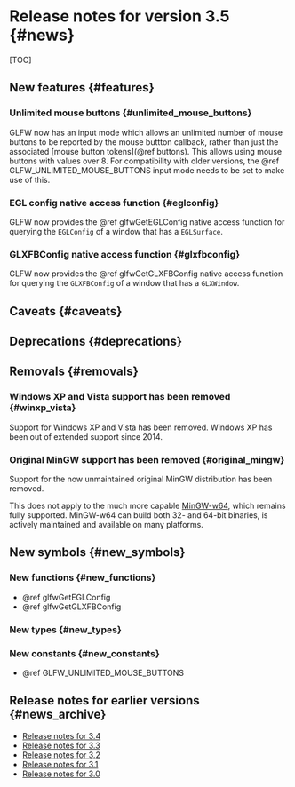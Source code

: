 # Release notes for version 3.5 {#news}

[TOC]


## New features {#features}

### Unlimited mouse buttons {#unlimited_mouse_buttons}

GLFW now has an input mode which allows an unlimited number of mouse buttons to
be reported by the mouse buttton callback, rather than just the associated
[mouse button tokens](@ref buttons). This allows using mouse buttons with
values over 8. For compatibility with older versions, the
@ref GLFW_UNLIMITED_MOUSE_BUTTONS input mode needs to be set to make use of
this.


### EGL config native access function {#eglconfig}

GLFW now provides the @ref glfwGetEGLConfig native access function for querying
the `EGLConfig` of a window that has a `EGLSurface`.


### GLXFBConfig native access function {#glxfbconfig}

GLFW now provides the @ref glfwGetGLXFBConfig native access function for
querying the `GLXFBConfig` of a window that has a `GLXWindow`.


## Caveats {#caveats}

## Deprecations {#deprecations}

## Removals {#removals}

### Windows XP and Vista support has been removed {#winxp_vista}

Support for Windows XP and Vista has been removed.  Windows XP has been out of extended
support since 2014.


### Original MinGW support has been removed {#original_mingw}

Support for the now unmaintained original MinGW distribution has been removed.

This does not apply to the much more capable [MinGW-w64](https://www.mingw-w64.org/),
which remains fully supported.  MinGW-w64 can build both 32- and 64-bit binaries, is
actively maintained and available on many platforms.


## New symbols {#new_symbols}

### New functions {#new_functions}

 - @ref glfwGetEGLConfig
 - @ref glfwGetGLXFBConfig


### New types {#new_types}

### New constants {#new_constants}

- @ref GLFW_UNLIMITED_MOUSE_BUTTONS

## Release notes for earlier versions {#news_archive}

- [Release notes for 3.4](https://www.glfw.org/docs/3.4/news.html)
- [Release notes for 3.3](https://www.glfw.org/docs/3.3/news.html)
- [Release notes for 3.2](https://www.glfw.org/docs/3.2/news.html)
- [Release notes for 3.1](https://www.glfw.org/docs/3.1/news.html)
- [Release notes for 3.0](https://www.glfw.org/docs/3.0/news.html)

